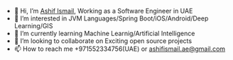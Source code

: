 - 👋 Hi, I’m [Ashif Ismail](https://www.linkedin.com/in/ashifismail/), Working as a Software Engineer in UAE
- 👀 I’m interested in JVM Languages/Spring Boot/iOS/Android/Deep Learning/GIS
- 🌱 I’m currently learning Machine Learnig/Artificial Intelligence
- 💞️ I’m looking to collaborate on Exciting open source projects
- 📫 How to reach me +971552334756(UAE) or ashifismail.ae@gmail.com

<!---
SheikhZayed/SheikhZayed is a ✨ special ✨ repository because its `README.md` (this file) appears on your GitHub profile.
You can click the Preview link to take a look at your changes.
--->
